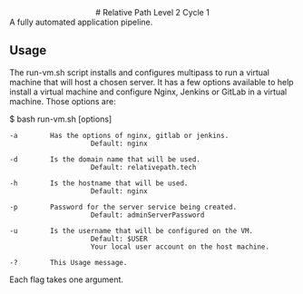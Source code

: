 <div align="center">
# Relative Path Level 2 Cycle 1
</div>
A fully automated application pipeline.


## Usage
The run-vm.sh script installs and configures multipass to run a virtual machine that will host a chosen server.  It has a few options available to help install a virtual machine and configure Nginx, Jenkins or GitLab in a virtual machine.  Those options are:

$ bash run-vm.sh [options]

    -a        Has the options of nginx, gitlab or jenkins.
                        Default: nginx

    -d        Is the domain name that will be used.
                        Default: relativepath.tech

    -h        Is the hostname that will be used.
                        Default: nginx

    -p        Password for the server service being created.
                        Default: adminServerPassword

    -u        Is the username that will be configured on the VM.
                        Default: $USER
                        Your local user account on the host machine.

    -?        This Usage message.

Each flag takes one argument.
